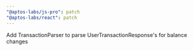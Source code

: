 ```yaml
---
"@aptos-labs/js-pro": patch
"@aptos-labs/react": patch
---
```


Add TransactionParser to parse UserTransactionResponse's for balance changes
